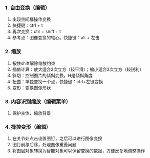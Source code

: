 ### 1. 自由变换（编辑）

1. 出现空间框操作变换
2. 快捷键：ctrl + t
3. 再次变换：ctrl + shift + t
4. 参考点：图像变换的轴心。快捷键：alt + 左击

### 2. 缩放

1. 按住shift解除缩放约束
2. 插值计算：放大适合2次立方（较平滑）；缩小适合2次立方（较锐利）
3. 斜切：控制图片的倾斜变换，H是倾斜角度
4. 扭曲：单独变换一个点，快捷键：ctrl+左键变换
5. 变形：变换图像形状

### 3. 内容识别缩放（编辑菜单）

1. 保护主体，缩放背景

### 4. 操控变形（编辑）

1. 在关节处点击设置图钉，之后可以进行图像变换
2. 图钉前移后移，处理图像重叠问题
3. 将图层对象转换为智能对象可以保留变换的数据，方便反复地调整操作

